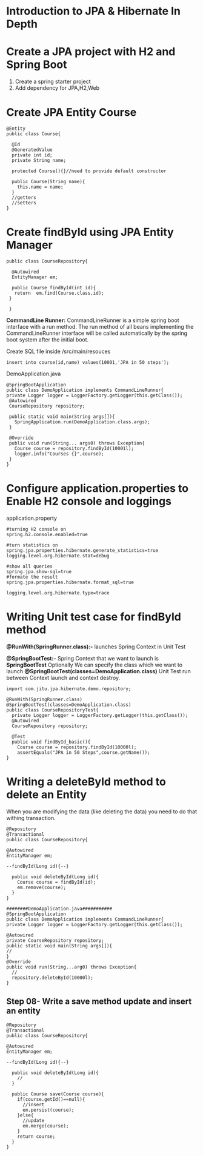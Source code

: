 #  Introduction to JPA & Hibernate In Depth

# Create a JPA project with H2 and Spring Boot
1. Create a spring starter project
2. Add dependency for JPA,H2,Web

# Create JPA Entity Course
```
@Entity
public class Course{
  
  @Id
  @GeneratedValue
  private int id;
  private String name;
  
  protected Course(){}//need to provide default constructor
  
  public Course(String name){
    this.name = name;
  }
  //getters
  //setters
}  
```

# Create findById using JPA Entity Manager

```
public class CourseRepository{

  @Autowired
  EntityManager em;
  
  public Course findById(int id){
   return  em.find(Course.class,id);
 }
 
 }
 ```
 
 **CommandLine Runner:** CommandLineRunner is a simple spring boot interface with a run method. The run method of all beans implementing the CommandLineRunner interface will be called automatically by the spring boot system after the initial boot.
 
 Create SQL file inside /src/main/resouces
 ```
 insert into course(id,name) values(10001,'JPA in 50 steps');
 ```
 
 DemoApplication.java
 ```
 @SpringBootApplication
 public class DemoApplication implements CommandLineRunner{
 private Logger logger = LoggerFactory.getLogger(this.getClass());
  @Autowired
  CourseRepository repository;
  
  public static vaid main(String args[]){
    SpringApplication.run(DemoApplication.class.args);
  }
  
  @Override
  public void run(String... args0) throws Exception{
    Course course = repository.findById(10001l);
    logger.info("Courses {}",course);
  }
 }
 ```
# Configure application.properties to Enable  H2 console and loggings
application.property
```
#turning H2 console on
spring.h2.console.enabled=true

#turn statistics on
spring.jpa.properties.hibernate.generate_statistics=true
logging.level.org.hibernate.stat=debug

#show all queries
spring.jpa.show-sql=true
#formate the result
spring.jpa.properties.hibernate.format_sql=true

logging.level.org.hibernate.type=trace
```
# Writing Unit test case for findById method

**@RunWith(SpringRunner.class):-** launches Spring Context in Unit Test

**@SpringBootTest:-** Spring Context that we want to launch is **SpringBootTest**
Optionally We can specify the class which we want to launch **@SpringBootTest(classes=DemoApplication.class)**
Unit Test run between Context launch and context destroy.

```
import com.jitu.jpa.hibernate.demo.repository;

@RunWith(SpringRunner.class)
@SpringBootTest(classes=DemoApplication.class)
public class CourseRepositoryTest{
  private Logger logger = LoggerFactory.getLogger(this.getClass());
  @Autowired
  CourseRepository repository;
  
  @Test
  public void findById_basic(){
    Course course = repository.findById(10000l);
    assertEquals("JPA in 50 Steps",course.getName());
}
```

# Writing a deleteById method to delete an Entity

When you are modifying the data (like deleting the data) you need to do that withing transaction.

```
@Repository
@Transactional
public class CourseRepository{

@Autowired
EntityManager em;

--findById(Long id){--}

  public void deleteById(Long id){
    Course course = findById(id);
    em.remove(course);
  }
}

########DemoApplication.java###########
@SpringBootApplication
public class DemoApplication implements CommandLineRunner{
private Logger logger = LoggerFactory.getLogger(this.getClass());

@Autowired
private CourseRepository repository;
public static void main(String args[]){
//
}
@Override
public void run(String...arg0) throws Exception{
  //
  repository.deleteById(10000l);
}
```

## Step 08- Write a save method update and insert an entity
```
@Repository
@Transactional
public class CourseRepository{

@Autowired
EntityManager em;

--findById(Long id){--}

  public void deleteById(Long id){
    //
  }
  
  public Course save(Course course){
    if(course.getId()==null){
      //insert
      em.persist(course);
    }else{
      //update
      em.merge(course);
    }
    return course;
  }
}
```
